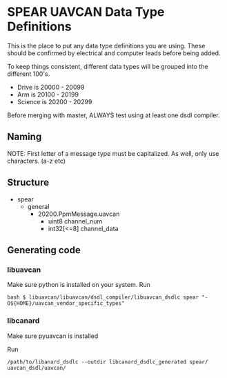 # SPEAR UAVCAN Data Type Definitions #

This is the place to put any data type definitions you are using.
These should be confirmed by electrical and computer leads before being added.

To keep things consistent, different data types will be grouped into the different 100's.

- Drive is 20000 - 20099
- Arm is 20100 - 20199
- Science is 20200 - 20299

Before merging with master, ALWAYS test using at least one dsdl compiler.

## Naming

NOTE: First letter of a message type must be capitalized. As well, only use characters. (a-z etc)

## Structure ##

- spear
    - general
        - 20200.PpmMessage.uavcan
            - uint8 channel_num
            - int32[<=8] channel_data

## Generating code ##

### libuavcan ###

Make sure python is installed on your system.
Run 
```
bash $ libuavcan/libuavcan/dsdl_compiler/libuavcan_dsdlc spear "-O${HOME}/uavcan_vendor_specific_types"
```

### libcanard

Make sure pyuavcan is installed

Run

```
/path/to/libanard_dsdlc --outdir libcanard_dsdlc_generated spear/ uavcan_dsdl/uavcan/
```

